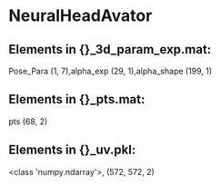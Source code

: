 # NeuralHeadAvator

## Elements in {}_3d_param_exp.mat: 
Pose_Para (1, 7),alpha_exp (29, 1),alpha_shape (199, 1)

## Elements in {}_pts.mat:
pts (68, 2)

## Elements in {}_uv.pkl:
<class 'numpy.ndarray'>, (572, 572, 2)
